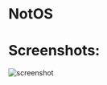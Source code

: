 # NotOS

# Screenshots:
![screenshot](https://github.com/user-attachments/assets/859ca5a2-595b-4a5a-8513-1f1477e40512)
